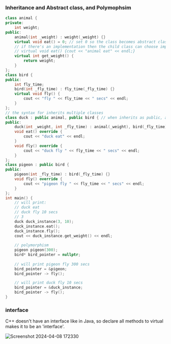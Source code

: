 ### Inheritance and Abstract class, and Polymophsim
```cpp
class animal {
private:
    int weight;
public:
    animal(int _weight) : weight(_weight) {}
    virtual void eat() = 0; // set 0 so the class becomes abstract class and the method must be implemented by child class
    // if there's an implementation then the child class can choose implement it or not
    // virtual void eat() {cout << "animal eat" << endl;}
    virtual int get_weight() {
        return weight;
    }
};
class bird {
public:
    int fly_time;
    bird(int _fly_time) : fly_time(_fly_time) {}
    virtual void fly() {
        cout << "fly " << fly_time << " secs" << endl;
    }
};
// the syntax for inherits multiple classes
class duck : public animal, public bird { // when inherits as public, all parent class's access right kept not changed(private still private, public still public etc)
public:
    duck(int _weight, int _fly_time) : animal(_weight), bird(_fly_time) {}
    void eat() override {
        cout << "duck eat" << endl;
    }
    void fly() override {
        cout << "duck fly " << fly_time << " secs" << endl;
    }
};
class pigeon : public bird {
public:
    pigeon(int _fly_time) : bird(_fly_time) {}
    void fly() override {
        cout << "pigeon fly " << fly_time << " secs" << endl;
    }
};
int main() {
    // will print:
    // duck eat
    // duck fly 10 secs
    // 3
    duck duck_instance(3, 10);
    duck_instance.eat();
    duck_instance.fly();
    cout << duck_instance.get_weight() << endl;
    
    // polymorphism 
    pigeon pigeon(300);
    bird* bird_pointer = nullptr;
    
    // will print pigeon fly 300 secs
    bird_pointer = &pigeon;
    bird_pointer -> fly();

    // will print duck fly 10 secs
    bird_pointer = &duck_instance;
    bird_pointer -> fly();
}
```
### interface
C++ doesn't have an interface like in Java, so declare all methods to virtual makes it to be an 'interface'.

![Screenshot 2024-04-08 172330](https://github.com/zunyiliu/C-plus-plus/assets/43444919/c147a835-c7d5-4db0-9153-31e3d6ac34f2)
